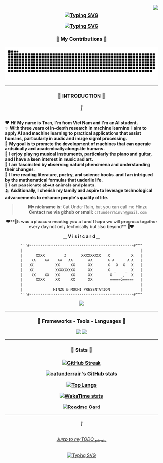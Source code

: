 <img align="right" src="https://visitor-badge.laobi.icu/badge?page_id=catunderrain.catunderrain"/>

<h3 align="center">
  <a href="https://git.io/typing-svg"><img src="https://readme-typing-svg.herokuapp.com?font=Fira+Code&weight=600&size=26&duration=1600&pause=1600&color=FFB0E8&center=true&vCenter=true&random=false&width=500&lines=Xin+chao!+Hi!+Salut!🐇❤️;I'm+Catunderrain!🐈‍⬛💧" alt="Typing SVG" /></a>

  <a href="https://git.io/typing-svg"><img src="https://readme-typing-svg.demolab.com?font=Courier+New&duration=1&pause=200&color=000000&center=true&vCenter=true&random=false&width=500&lines=%E2%9D%A4%EF%B8%8F%F0%9F%8C%BF%F0%9F%8C%BF%F0%9F%8C%BF%F0%9F%8C%BF%F0%9F%8C%BF;%E2%9D%A4%EF%B8%8F%F0%9F%8C%BF%F0%9F%8C%BF%F0%9F%8C%BF%F0%9F%8C%BF%F0%9F%90%87;%E2%9D%A4%EF%B8%8F%F0%9F%8C%BF%F0%9F%8C%BF%F0%9F%8C%BF%F0%9F%90%87%F0%9F%8C%BF;%E2%9D%A4%EF%B8%8F%F0%9F%8C%BF%F0%9F%8C%BF%F0%9F%90%87%F0%9F%8C%BF%F0%9F%8C%BF;%E2%9D%A4%EF%B8%8F%F0%9F%8C%BF%F0%9F%90%87%F0%9F%8C%BF%F0%9F%8C%BF%F0%9F%8C%BF;%E2%9D%A4%EF%B8%8F%F0%9F%90%87%F0%9F%8C%BF%F0%9F%8C%BF%F0%9F%8C%BF%F0%9F%8C%BF;%E2%9D%A4%EF%B8%8F%F0%9F%8C%BF%F0%9F%8C%BF%F0%9F%8C%BF%F0%9F%8C%BF%F0%9F%8C%BF;%F0%9F%92%95%F0%9F%8C%BF%F0%9F%8C%BF%F0%9F%8C%BF%F0%9F%8C%BF%F0%9F%8C%BF;%F0%9F%92%95%F0%9F%92%95%F0%9F%8C%BF%F0%9F%8C%BF%F0%9F%8C%BF%F0%9F%8C%BF;%F0%9F%92%95%F0%9F%92%95%F0%9F%92%95%F0%9F%8C%BF%F0%9F%8C%BF%F0%9F%8C%BF;%F0%9F%92%95%F0%9F%92%95%F0%9F%92%95%F0%9F%92%95%F0%9F%8C%BF%F0%9F%8C%BF;%F0%9F%92%95%F0%9F%92%95%F0%9F%92%95%F0%9F%92%95%F0%9F%92%95%F0%9F%8C%BF;%F0%9F%92%95%F0%9F%92%95%F0%9F%92%95%F0%9F%92%95%F0%9F%92%95%F0%9F%92%95" alt="Typing SVG" /></a>
</h3>

<div align="center">
  <h3>🐇 My Contributions 🐇</h3>
  <img alt="snake eating my contributions" src="output/github-user-contribution.svg" />
</div>

---
<div align="center">
  
### :rabbit2: INTRODUCTION :rabbit2:
###### [🎹](#🐇)
</div>

❤️ **Hi! My name is Toan, I'm from Viet Nam and I'm an AI student.**
<br>✨ **With three years of in-depth research in machine learning, I aim to apply AI and machine learning to practical applications that assist humans, particularly in audio and image signal processing.**
<br>🔭 **My goal is to promote the development of machines that can operate artistically and academically alongside humans.**
<br>🎸 **I enjoy playing musical instruments, particularly the piano and guitar, and I have a keen interest in music and art.**
<br>🤔 **I am fascinated by observing natural phenomena and understanding their changes.**
<br>📖 **I love reading literature, poetry, and science books, and I am intrigued by the mathematical formulas that underlie life.**
<br>🌱 **I am passionate about animals and plants.**
<br>🫂 **Additionally, I cherish my family and aspire to leverage technological advancements to enhance people's quality of life.**
<div align="center">
  
> **My nickname is:** Cat Under Rain, but you can call me Hinzu<br>
> **Contact me via github or email:** `catunderrainvn@gmail.com`

❤️**🐇It was a pleasure meeting you all and I hope we will progress together every day not only technically but also beyond** 🐇❤️

__\_\_ V i s i t c a r d \_\___
```
'''#------------------------------------------------#"""
|                                                      |
|      XXXX         X       XXXXXXXXX   X          X   |
|    XX    XX    XX   XX       XX       X X      X X   |
|   XX          XX     XX      XX       X   X  X   X   |
|   XX          XXXXXXXXX      XX       X  _    _  X   |
|    XX    XX   XX     XX      XX        X    _,   X   |
|      XXXX     XX     XX      XX        =====o=====   |
|                                                      |
|              HINZU & MOCHI PRESENTATION              |
'''#------------------------------------------------#"""
```
  <a href="https://linkedin.com/in/thaitoan" target="_blank">
    <img src="https://img.shields.io/badge/LinkedIn-0077B5?style=for-the-badge&logo=linkedin&logoColor=white" target="_blank" />
  </a>

---
</div>

<h3 align="center">🐇 Frameworks - Tools - Languages 🐇</h3>
<div align="center">
    <img src="https://skillicons.dev/icons?i=flask,mysql,vscode,git,r,docker,linux,notion,opencv,pytorch" />
    <img src="https://skillicons.dev/icons?i=python,c,cpp,html,css,php,javascript,julia,latex,md" /><br>
</div>

---
<h3 align="center">🐇 Stats 🐇</h3>
<h3 align="center">

[![GitHub Streak](https://streak-stats.demolab.com/?user=catunderrain&border_radius=16&background=000000&title_color=FFB6C1&icon_color=AFEEEE&text_color=ffffff&card_width=500&stroke=ffffff&ring=FFB6C1&fire=FFB6C1&currStreakNum=AFEEEE&sideNums=AFEEEE&currStreakLabel=FFB6C1&sideLabels=AFEEEE&dates=ffffff&excludeDaysLabel=ffffff)](https://git.io/streak-stats)

[![catunderrain's GitHub stats](https://github-readme-stats.vercel.app/api?username=catunderrain&theme=dracula&include_all_commits=true&custom_title=Catunderain&number_format=long&show=reviews,discussions_started,discussions_answered,prs_merged,prs_merged_percentage&show_icons=true&border_radius=16&bg_color=000000&title_color=FFB6C1&icon_color=AFEEEE&text_color=ffffff&card_width=500)](https://github.com/catunderrain/github-readme-stats)

[![Top Langs](https://github-readme-stats.vercel.app/api/top-langs/?username=catunderrain&theme=dracula&langs_count=20&layout=compact&show_icons=true&border_radius=16&bg_color=000000&title_color=FFB6C1&icon_color=AFEEEE&text_color=ffffff&card_width=500)](https://github.com/catunderrain/github-readme-stats)

[![WakaTime stats](https://github-readme-stats.vercel.app/api/wakatime?username=@catunderrain&theme=dracula&layout=compact&show_icons=true&border_radius=16&bg_color=000000&title_color=FFB6C1&icon_color=AFEEEE&text_color=ffffff)](https://github.com/catunderrain/github-readme-stats)

[![Readme Card](https://github-readme-stats.vercel.app/api/pin/?username=catunderrain&repo=catunderrain&theme=dracula&show_owner=true&show_icons=true&border_radius=16&bg_color=000000&title_color=FFB6C1&icon_color=AFEEEE&text_color=ffffff)](https://github.com/catunderrain/catunderrain)
</h3>

---
<div align="center">

###### 🐇
###### [Jump to my TODO <sub>private](https://github.com/catunderrain/TO-DO/blob/main/readme.md)
<a href="https://git.io/typing-svg"><img src="https://readme-typing-svg.demolab.com?font=Courier+New&duration=1&pause=200&color=000000&center=true&vCenter=true&random=false&width=500&lines=%E2%9D%A4%EF%B8%8F%F0%9F%8C%BF%F0%9F%8C%BF%F0%9F%8C%BF%F0%9F%8C%BF%F0%9F%8C%BF;%E2%9D%A4%EF%B8%8F%F0%9F%8C%BF%F0%9F%8C%BF%F0%9F%8C%BF%F0%9F%8C%BF%F0%9F%90%87;%E2%9D%A4%EF%B8%8F%F0%9F%8C%BF%F0%9F%8C%BF%F0%9F%8C%BF%F0%9F%90%87%F0%9F%8C%BF;%E2%9D%A4%EF%B8%8F%F0%9F%8C%BF%F0%9F%8C%BF%F0%9F%90%87%F0%9F%8C%BF%F0%9F%8C%BF;%E2%9D%A4%EF%B8%8F%F0%9F%8C%BF%F0%9F%90%87%F0%9F%8C%BF%F0%9F%8C%BF%F0%9F%8C%BF;%E2%9D%A4%EF%B8%8F%F0%9F%90%87%F0%9F%8C%BF%F0%9F%8C%BF%F0%9F%8C%BF%F0%9F%8C%BF;%E2%9D%A4%EF%B8%8F%F0%9F%8C%BF%F0%9F%8C%BF%F0%9F%8C%BF%F0%9F%8C%BF%F0%9F%8C%BF;%F0%9F%92%95%F0%9F%8C%BF%F0%9F%8C%BF%F0%9F%8C%BF%F0%9F%8C%BF%F0%9F%8C%BF;%F0%9F%92%95%F0%9F%92%95%F0%9F%8C%BF%F0%9F%8C%BF%F0%9F%8C%BF%F0%9F%8C%BF;%F0%9F%92%95%F0%9F%92%95%F0%9F%92%95%F0%9F%8C%BF%F0%9F%8C%BF%F0%9F%8C%BF;%F0%9F%92%95%F0%9F%92%95%F0%9F%92%95%F0%9F%92%95%F0%9F%8C%BF%F0%9F%8C%BF;%F0%9F%92%95%F0%9F%92%95%F0%9F%92%95%F0%9F%92%95%F0%9F%92%95%F0%9F%8C%BF;%F0%9F%92%95%F0%9F%92%95%F0%9F%92%95%F0%9F%92%95%F0%9F%92%95%F0%9F%92%95" alt="Typing SVG" /></a>

</div>
